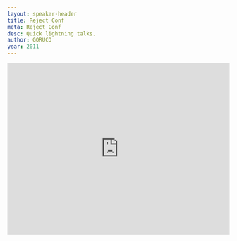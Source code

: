 ```yaml
---
layout: speaker-header
title: Reject Conf
meta: Reject Conf
desc: Quick lightning talks.
author: GORUCO
year: 2011
---
```



<iframe src="http://player.vimeo.com/video/27368833?byline=0&amp;portrait=0" width="100%" height="390px" frameborder="0" ></iframe>
